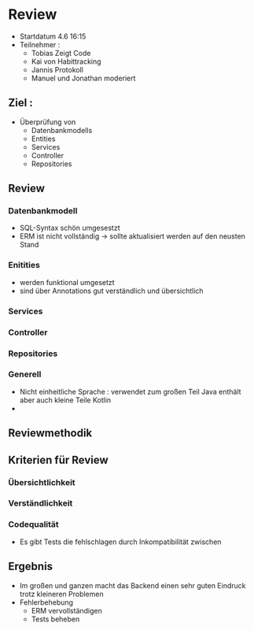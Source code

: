 # Review
- Startdatum 4.6 16:15
- Teilnehmer :
  - Tobias Zeigt Code
  - Kai von Habittracking
  - Jannis Protokoll
  - Manuel und Jonathan moderiert
## Ziel :
- Überprüfung von
  - Datenbankmodells
  - Entities
  - Services
  - Controller
  - Repositories
## Review
###  Datenbankmodell 
- SQL-Syntax schön umgesestzt
- ERM ist nicht vollständig -> sollte aktualisiert werden auf den neusten Stand
### Enitities
- werden funktional umgesetzt
- sind über Annotations gut verständlich und übersichtlich
### Services
### Controller
### Repositories
### Generell
- Nicht einheitliche Sprache : verwendet zum großen Teil Java enthält aber auch kleine Teile Kotlin
- 
## Reviewmethodik
## Kriterien für Review
### Übersichtlichkeit
### Verständlichkeit
### Codequalität
- Es gibt Tests die fehlschlagen durch Inkompatibilität zwischen

## Ergebnis
- Im großen und ganzen macht das Backend einen sehr guten Eindruck trotz kleineren Problemen
- Fehlerbehebung 
  - ERM vervollständigen
  - Tests beheben 
  
